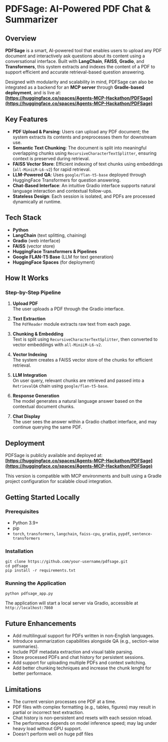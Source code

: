 # PDFSage: AI-Powered PDF Chat & Summarizer

## Overview

**PDFSage** is a smart, AI-powered tool that enables users to upload any PDF document and interactively ask questions about its content using a conversational interface. Built with **LangChain**, **FAISS**, **Gradio**, and **Transformers**, this system extracts and indexes the content of a PDF to support efficient and accurate retrieval-based question answering.

Designed with modularity and scalability in mind, PDFSage can also be integrated as a backend for an **MCP server** through **Gradle-based deployment**, and is live at:  
**[https://huggingface.co/spaces/Agents-MCP-Hackathon/PDFSage](https://huggingface.co/spaces/Agents-MCP-Hackathon/PDFSage)**

## Key Features

- **PDF Upload & Parsing**: Users can upload any PDF document; the system extracts its contents and preprocesses them for downstream use.
- **Semantic Text Chunking**: The document is split into meaningful overlapping chunks using `RecursiveCharacterTextSplitter`, ensuring context is preserved during retrieval.
- **FAISS Vector Store**: Efficient indexing of text chunks using embeddings (`all-MiniLM-L6-v2`) for rapid retrieval.
- **LLM-Powered QA**: Uses `google/flan-t5-base` deployed through HuggingFace Transformers for question answering.
- **Chat-Based Interface**: An intuitive Gradio interface supports natural language interaction and contextual follow-ups.
- **Stateless Design**: Each session is isolated, and PDFs are processed dynamically at runtime.

## Tech Stack

- **Python**
- **LangChain** (text splitting, chaining)
- **Gradio** (web interface)
- **FAISS** (vector store)
- **HuggingFace Transformers & Pipelines**
- **Google FLAN-T5 Base** (LLM for text generation)
- **HuggingFace Spaces** (for deployment)

## How It Works

### Step-by-Step Pipeline

1. **Upload PDF**  
   The user uploads a PDF through the Gradio interface.

2. **Text Extraction**  
   The `PdfReader` module extracts raw text from each page.

3. **Chunking & Embedding**  
   Text is split using `RecursiveCharacterTextSplitter`, then converted to vector embeddings with `all-MiniLM-L6-v2`.

4. **Vector Indexing**  
   The system creates a FAISS vector store of the chunks for efficient retrieval.

5. **LLM Integration**  
   On user query, relevant chunks are retrieved and passed into a `RetrievalQA` chain using `google/flan-t5-base`.

6. **Response Generation**  
   The model generates a natural language answer based on the contextual document chunks.

7. **Chat Display**  
   The user sees the answer within a Gradio chatbot interface, and may continue querying the same PDF.

## Deployment

PDFSage is publicly available and deployed at:  
**[https://huggingface.co/spaces/Agents-MCP-Hackathon/PDFSage](https://huggingface.co/spaces/Agents-MCP-Hackathon/PDFSage)**

This version is compatible with MCP environments and built using a Gradle project configuration for scalable cloud integration.

## Getting Started Locally

### Prerequisites

- Python 3.9+
- pip
- `torch`, `transformers`, `langchain`, `faiss-cpu`, `gradio`, `pypdf`, `sentence-transformers`

### Installation

```
git clone https://github.com/your-username/pdfsage.git
cd pdfsage
pip install -r requirements.txt
```

### Running the Application

```
python pdfsage_app.py
```
The application will start a local server via Gradio, accessible at `http://localhost:7860`

## Future Enhancements

* Add multilingual support for PDFs written in non-English languages.
* Introduce summarization capabilities alongside QA (e.g., section-wise summaries).
* Include PDF metadata extraction and visual table parsing.
* Store processed PDFs and chat history for persistent sessions.
* Add support for uploading multiple PDFs and context switching.
* Add better chunking techniques and increase the chunk lenght for better performace.


## Limitations

* The current version processes one PDF at a time.
* PDF files with complex formatting (e.g., tables, figures) may result in partial or incorrect text extraction.
* Chat history is non-persistent and resets with each session reload.
* The performance depends on model inference speed; may lag under heavy load without GPU support.
* Doesn't perform well on huge pdf files
